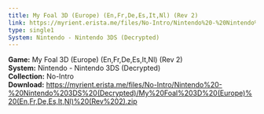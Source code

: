 ```yaml
---
title: My Foal 3D (Europe) (En,Fr,De,Es,It,Nl) (Rev 2)
link: https://myrient.erista.me/files/No-Intro/Nintendo%20-%20Nintendo%203DS%20(Decrypted)/My%20Foal%203D%20(Europe)%20(En,Fr,De,Es,It,Nl)%20(Rev%202).zip
type: single1
System: Nintendo - Nintendo 3DS (Decrypted)
---
```

<b>Game:</b> My Foal 3D (Europe) (En,Fr,De,Es,It,Nl) (Rev 2)<br>
<b>System:</b> Nintendo - Nintendo 3DS (Decrypted)<br>
<b>Collection:</b> No-Intro<br>
<b>Download:</b> https://myrient.erista.me/files/No-Intro/Nintendo%20-%20Nintendo%203DS%20(Decrypted)/My%20Foal%203D%20(Europe)%20(En,Fr,De,Es,It,Nl)%20(Rev%202).zip